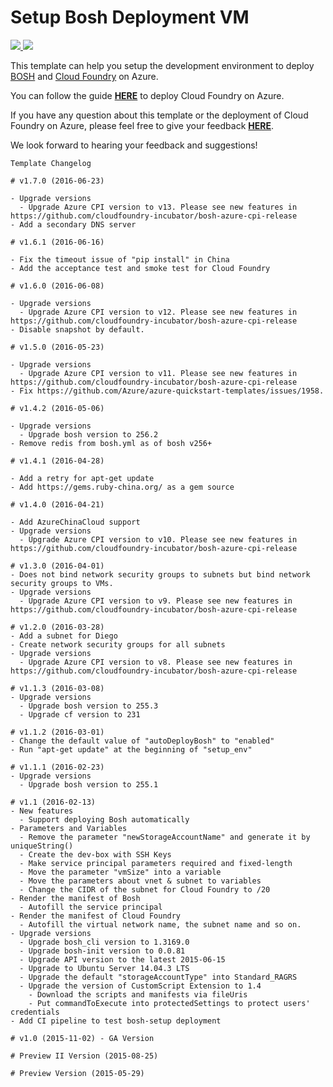 # Setup Bosh Deployment VM

<a href="https://portal.azure.com/#create/Microsoft.Template/uri/https%3A%2F%2Fraw.githubusercontent.com%2FAzure%2Fazure-quickstart-templates%2Fmaster%2Fbosh-setup%2Fazuredeploy.json" target="_blank">
    <img src="http://azuredeploy.net/deploybutton.png"/>
</a>
<a href="http://armviz.io/#/?load=https%3A%2F%2Fraw.githubusercontent.com%2FAzure%2Fazure-quickstart-templates%2Fmaster%2Fbosh-setup%2Fazuredeploy.json" target="_blank">
    <img src="http://armviz.io/visualizebutton.png"/>
</a>

This template can help you setup the development environment to deploy [BOSH](http://bosh.io/) and [Cloud Foundry](https://www.cloudfoundry.org/) on Azure.

You can follow the guide [**HERE**](https://github.com/cloudfoundry-incubator/bosh-azure-cpi-release/blob/master/docs/guidance.md) to deploy Cloud Foundry on Azure.

If you have any question about this template or the deployment of Cloud Foundry on Azure, please feel free to give your feedback [**HERE**](https://github.com/cloudfoundry-incubator/bosh-azure-cpi-release/issues).

We look forward to hearing your feedback and suggestions!

```
Template Changelog

# v1.7.0 (2016-06-23)

- Upgrade versions
  - Upgrade Azure CPI version to v13. Please see new features in https://github.com/cloudfoundry-incubator/bosh-azure-cpi-release
- Add a secondary DNS server

# v1.6.1 (2016-06-16)

- Fix the timeout issue of "pip install" in China
- Add the acceptance test and smoke test for Cloud Foundry

# v1.6.0 (2016-06-08)

- Upgrade versions
  - Upgrade Azure CPI version to v12. Please see new features in https://github.com/cloudfoundry-incubator/bosh-azure-cpi-release
- Disable snapshot by default.

# v1.5.0 (2016-05-23)

- Upgrade versions
  - Upgrade Azure CPI version to v11. Please see new features in https://github.com/cloudfoundry-incubator/bosh-azure-cpi-release
- Fix https://github.com/Azure/azure-quickstart-templates/issues/1958.

# v1.4.2 (2016-05-06)

- Upgrade versions
  - Upgrade bosh version to 256.2
- Remove redis from bosh.yml as of bosh v256+

# v1.4.1 (2016-04-28)

- Add a retry for apt-get update
- Add https://gems.ruby-china.org/ as a gem source

# v1.4.0 (2016-04-21)

- Add AzureChinaCloud support
- Upgrade versions
  - Upgrade Azure CPI version to v10. Please see new features in https://github.com/cloudfoundry-incubator/bosh-azure-cpi-release

# v1.3.0 (2016-04-01)
- Does not bind network security groups to subnets but bind network security groups to VMs.
- Upgrade versions
  - Upgrade Azure CPI version to v9. Please see new features in https://github.com/cloudfoundry-incubator/bosh-azure-cpi-release

# v1.2.0 (2016-03-28)
- Add a subnet for Diego
- Create network security groups for all subnets
- Upgrade versions
  - Upgrade Azure CPI version to v8. Please see new features in https://github.com/cloudfoundry-incubator/bosh-azure-cpi-release

# v1.1.3 (2016-03-08)
- Upgrade versions
  - Upgrade bosh version to 255.3
  - Upgrade cf version to 231

# v1.1.2 (2016-03-01)
- Change the default value of "autoDeployBosh" to "enabled"
- Run "apt-get update" at the beginning of "setup_env"

# v1.1.1 (2016-02-23)
- Upgrade versions
  - Upgrade bosh version to 255.1

# v1.1 (2016-02-13)
- New features
  - Support deploying Bosh automatically
- Parameters and Variables
  - Remove the parameter "newStorageAccountName" and generate it by uniqueString()
  - Create the dev-box with SSH Keys
  - Make service principal parameters required and fixed-length
  - Move the parameter "vmSize" into a variable
  - Move the parameters about vnet & subnet to variables
  - Change the CIDR of the subnet for Cloud Foundry to /20
- Render the manifest of Bosh
  - Autofill the service principal
- Render the manifest of Cloud Foundry
  - Autofill the virtual network name, the subnet name and so on.
- Upgrade versions
  - Upgrade bosh_cli version to 1.3169.0
  - Upgrade bosh-init version to 0.0.81
  - Upgrade API version to the latest 2015-06-15
  - Upgrade to Ubuntu Server 14.04.3 LTS
  - Upgrade the default "storageAccountType" into Standard_RAGRS
  - Upgrade the version of CustomScript Extension to 1.4
    - Download the scripts and manifests via fileUris
    - Put commandToExecute into protectedSettings to protect users' credentials
- Add CI pipeline to test bosh-setup deployment

# v1.0 (2015-11-02) - GA Version

# Preview II Version (2015-08-25)

# Preview Version (2015-05-29)
```
